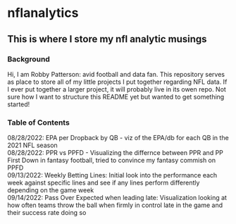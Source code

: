 # nflanalytics
## This is where I store my nfl analytic musings
### Background
Hi, I am Robby Patterson: avid football and data fan. This repository serves as place to store all of my little projects I put together regarding NFL data. If I ever put together a larger project, it will probably live in its owen repo. Not sure how I want to structure this README yet but wanted to get something started!

### Table of Contents
08/28/2022: EPA per Dropback by QB - viz of the EPA/db for each QB in the 2021 NFL season<br>
08/28/2022: PPR vs PPFD - Visualizing the differnce between PPR and PP First Down in fantasy football, tried to convince my fantasy commish on PPFD<br>
09/13/2022: Weekly Betting Lines: Initial look into the performance each week against specific lines and see if any lines perform differently depending on the game week<br>
09/14/2022: Pass Over Expected when leading late: Visualization looking at how often teams throw the ball when firmly in control late in the game and their success rate doing so<br>
